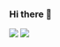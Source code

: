 ### Hi there 👋

<!--
**Fluntin/Fluntin** is a ✨ _special_ ✨ repository because its `README.md` (this file) appears on your GitHub profile.

Here are some ideas to get you started:

- 🔭 I’m currently working on multiple projects related to my degree in Applied Mathematics from the Royal Institute of Technology.
- 🌱 I’m currently learning new programming languages and machine learning techniques.
- 👯 I’m looking to collaborate on projects related to data science, machine learning, or computational mathematics.
- 🤔  I’m looking for help with improving my coding skills and learning best practices in software development.
- 💬 Ask me about mathematical modeling, optimization, or numerical analysis.
-->
<img src="https://github-readme-stats.vercel.app/api?username=fluntin&show_icons=true"/>
<img src="https://github-readme-stats.vercel.app/api/top-langs?username=fluntin"/>
